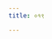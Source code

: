 ```yaml
---
title: ०१९

---
```

<div class="js_include" includetitle="false" newlevelforh1="2" unfilled url="../vetAla-panchavimshatikA/012/"></div>